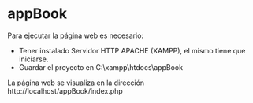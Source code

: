 # appBook

Para ejecutar la página web es necesario:
- Tener instalado Servidor HTTP APACHE (XAMPP), el mismo tiene que iniciarse.
- Guardar el proyecto en C:\xampp\htdocs\appBook

La página web se visualiza en la dirección http://localhost/appBook/index.php
